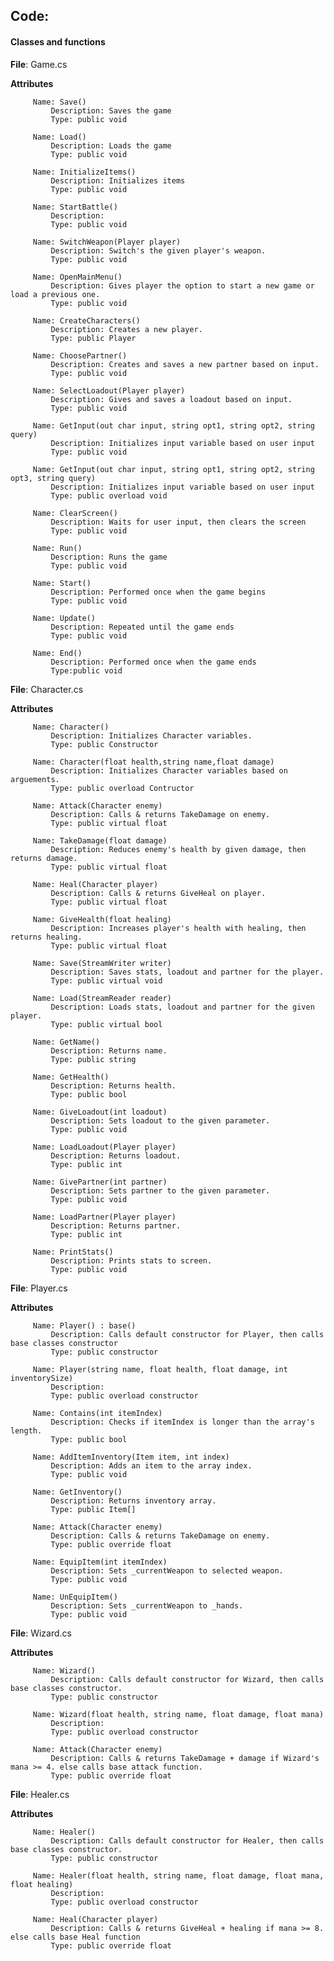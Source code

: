 ## Code:

#### Classes and functions

**File**: Game.cs

**Attributes**

         Name: Save()
             Description: Saves the game
             Type: public void

         Name: Load()
             Description: Loads the game
             Type: public void

         Name: InitializeItems()
             Description: Initializes items
             Type: public void

         Name: StartBattle()
             Description: 
             Type: public void

         Name: SwitchWeapon(Player player)
             Description: Switch's the given player's weapon.
             Type: public void

         Name: OpenMainMenu()
             Description: Gives player the option to start a new game or load a previous one.
             Type: public void

         Name: CreateCharacters()
             Description: Creates a new player.
             Type: public Player

         Name: ChoosePartner()
             Description: Creates and saves a new partner based on input.
             Type: public void

         Name: SelectLoadout(Player player)
             Description: Gives and saves a loadout based on input.
             Type: public void

         Name: GetInput(out char input, string opt1, string opt2, string query)
             Description: Initializes input variable based on user input
             Type: public void

         Name: GetInput(out char input, string opt1, string opt2, string opt3, string query)
             Description: Initializes input variable based on user input
             Type: public overload void

         Name: ClearScreen()
             Description: Waits for user input, then clears the screen
             Type: public void

         Name: Run()
             Description: Runs the game
             Type: public void

         Name: Start()
             Description: Performed once when the game begins
             Type: public void

         Name: Update()
             Description: Repeated until the game ends
             Type: public void

         Name: End()
             Description: Performed once when the game ends
             Type:public void

**File**: Character.cs

**Attributes**


         Name: Character()
             Description: Initializes Character variables.
             Type: public Constructor

         Name: Character(float health,string name,float damage)
             Description: Initializes Character variables based on arguements.
             Type: public overload Contructor

         Name: Attack(Character enemy)
             Description: Calls & returns TakeDamage on enemy.
             Type: public virtual float

         Name: TakeDamage(float damage)
             Description: Reduces enemy's health by given damage, then returns damage.
             Type: public virtual float

         Name: Heal(Character player)
             Description: Calls & returns GiveHeal on player.
             Type: public virtual float

         Name: GiveHealth(float healing)
             Description: Increases player's health with healing, then returns healing.
             Type: public virtual float

         Name: Save(StreamWriter writer)
             Description: Saves stats, loadout and partner for the player.
             Type: public virtual void

         Name: Load(StreamReader reader)
             Description: Loads stats, loadout and partner for the given player.
             Type: public virtual bool

         Name: GetName()
             Description: Returns name.
             Type: public string

         Name: GetHealth()
             Description: Returns health.
             Type: public bool

         Name: GiveLoadout(int loadout)
             Description: Sets loadout to the given parameter.
             Type: public void

         Name: LoadLoadout(Player player)
             Description: Returns loadout.
             Type: public int

         Name: GivePartner(int partner)
             Description: Sets partner to the given parameter.
             Type: public void

         Name: LoadPartner(Player player)
             Description: Returns partner.
             Type: public int

         Name: PrintStats()
             Description: Prints stats to screen.
             Type: public void

**File**: Player.cs

**Attributes**

         Name: Player() : base()
             Description: Calls default constructor for Player, then calls base classes constructor
             Type: public constructor

         Name: Player(string name, float health, float damage, int inventorySize)
             Description: 
             Type: public overload constructor

         Name: Contains(int itemIndex)
             Description: Checks if itemIndex is longer than the array's length.
             Type: public bool

         Name: AddItemInventory(Item item, int index)
             Description: Adds an item to the array index.
             Type: public void

         Name: GetInventory()
             Description: Returns inventory array.
             Type: public Item[]

         Name: Attack(Character enemy)
             Description: Calls & returns TakeDamage on enemy.
             Type: public override float

         Name: EquipItem(int itemIndex)
             Description: Sets _currentWeapon to selected weapon.
             Type: public void

         Name: UnEquipItem()
             Description: Sets _currentWeapon to _hands.
             Type: public void

**File**: Wizard.cs

**Attributes**

         Name: Wizard()
             Description: Calls default constructor for Wizard, then calls base classes constructor.
             Type: public constructor

         Name: Wizard(float health, string name, float damage, float mana)
             Description: 
             Type: public overload constructor

         Name: Attack(Character enemy)
             Description: Calls & returns TakeDamage + damage if Wizard's mana >= 4. else calls base attack function.
             Type: public override float

**File**: Healer.cs

**Attributes**

         Name: Healer()
             Description: Calls default constructor for Healer, then calls base classes constructor.
             Type: public constructor

         Name: Healer(float health, string name, float damage, float mana, float healing)
             Description: 
             Type: public overload constructor

         Name: Heal(Character player)
             Description: Calls & returns GiveHeal + healing if mana >= 8. else calls base Heal function
             Type: public override float